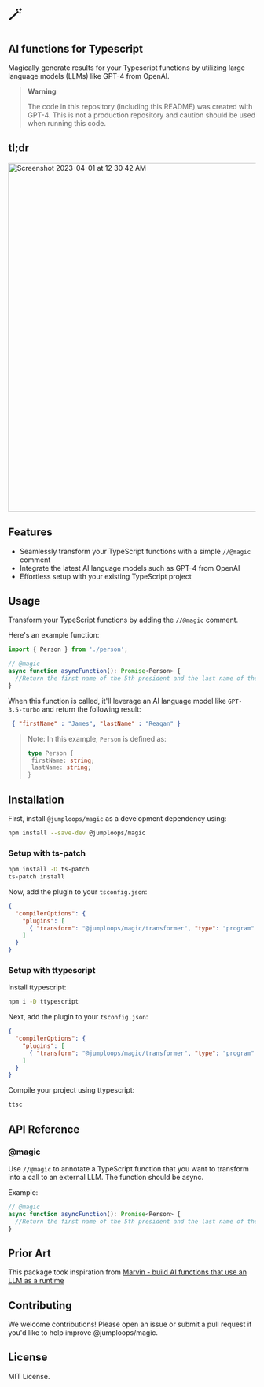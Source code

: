 # 🪄

## AI functions for Typescript

Magically generate results for your Typescript functions by utilizing large language models (LLMs) like GPT-4 from OpenAI. 

> **Warning**
>
> The code in this repository (including this README) was created with GPT-4. This is not a production repository and caution should be used when running this code. 

## tl;dr

<img width="709" alt="Screenshot 2023-04-01 at 12 30 42 AM" src="https://user-images.githubusercontent.com/8540079/229272667-eaf4ce30-14e9-48d2-b3c9-ba56bba961d8.png">


## Features

- Seamlessly transform your TypeScript functions with a simple `//@magic` comment
- Integrate the latest AI language models such as GPT-4 from OpenAI
- Effortless setup with your existing TypeScript project

## Usage

Transform your TypeScript functions by adding the `//@magic` comment.

Here's an example function:

```typescript
import { Person } from './person';

// @magic
async function asyncFunction(): Promise<Person> {
  //Return the first name of the 5th president and the last name of the 40th president
}
```

When this function is called, it'll leverage an AI language model like `GPT-3.5-turbo` and return the following result:

```json
 { "firstName" : "James", "lastName" : "Reagan" }
```

> Note: In this example, `Person` is defined as:
>
> ```typescript
> type Person {
>  firstName: string;
>  lastName: string;
> }
> ```

## Installation

First, install `@jumploops/magic` as a development dependency using:

```bash
npm install --save-dev @jumploops/magic
```

### Setup with ts-patch

```bash
npm install -D ts-patch
ts-patch install
```

Now, add the plugin to your `tsconfig.json`:
```json
{
  "compilerOptions": {
    "plugins": [
      { "transform": "@jumploops/magic/transformer", "type": "program" }
    ]
  }
}
```

### Setup with ttypescript

Install ttypescript:

```bash
npm i -D ttypescript
```

Next, add the plugin to your `tsconfig.json`:
```json
{
  "compilerOptions": {
    "plugins": [
      { "transform": "@jumploops/magic/transformer", "type": "program" }
    ]
  }
}
```

Compile your project using ttypescript:

```bash
ttsc
```

## API Reference

### @magic

Use `//@magic` to annotate a TypeScript function that you want to transform into a call to an external LLM. The function should be async.

Example:

```typescript
// @magic
async function asyncFunction(): Promise<Person> {
  //Return the first name of the 5th president and the last name of the 40th president
}
```

## Prior Art
This package took inspiration from [Marvin - build AI functions that use an LLM as a runtime](https://news.ycombinator.com/item?id=35366838)

## Contributing

We welcome contributions! Please open an issue or submit a pull request if you'd like to help improve @jumploops/magic.

## License

MIT License.
